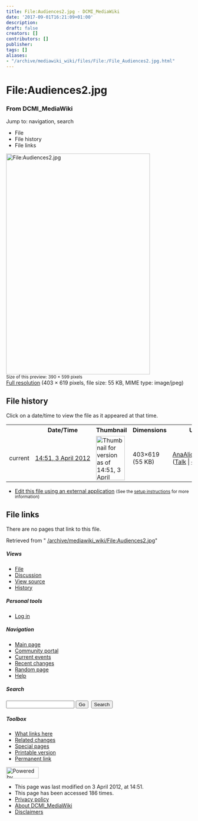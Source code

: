 ```yaml
---
title: File:Audiences2.jpg - DCMI_MediaWiki
date: '2017-09-01T16:21:09+01:00'
description: 
draft: false
creators: []
contributors: []
publisher: 
tags: []
aliases:
- "/archive/mediawiki_wiki/files/File:/File_Audiences2.jpg.html"
---
```


<a id="top"></a>
# File:Audiences2.jpg

### From DCMI\_MediaWiki

Jump to: navigation, search
<!-- start content -->
- File
- File history
- File links

 [<img alt="File:Audiences2.jpg" src="/images/5/58/Audiences2.jpg" width="390" height="599">](/archive/mediawiki_wiki/files/Audiences2.jpg)  
<small>Size of this preview: 390 × 599 pixels</small>  
 [Full resolution](/images/5/58/Audiences2.jpg)‎ (403 × 619 pixels, file size: 55 KB, MIME type: image/jpeg)
<!-- 
NewPP limit report
Preprocessor node count: 0/1000000
Post-expand include size: 0/2097152 bytes
Template argument size: 0/2097152 bytes
Expensive parser function count: 0/100
-->
## File history

Click on a date/time to view the file as it appeared at that time.

<table class="wikitable filehistory">
  <tr>
    <td></td>
    <th>Date/Time</th>
    <th>Thumbnail</th>
    <th>Dimensions</th>
    <th>User</th>
    <th>Comment</th>
  </tr>
  <tr>
    <td>current</td>
    <td class="filehistory-selected" style="white-space: nowrap;"><a href="/archive/mediawiki_wiki/files/Audiences2.jpg">14:51, 3 April 2012</a></td>
    <td><a href="/images/5/58/Audiences2.jpg"><img alt="Thumbnail for version as of 14:51, 3 April 2012" src="/images/5/58/Audiences2.jpg" width="78" height="120"></a></td>
    <td>403×619 <span style="white-space: nowrap;">(55 KB)</span>
    </td>
    <td>
      <a href="/index.php/User:AnaAliceBaptista" title="User:AnaAliceBaptista" class="mw-userlink">AnaAliceBaptista</a> <span style="white-space: nowrap;"> <span class="mw-usertoollinks">(<a href="/index.php/User_talk:AnaAliceBaptista" title="User talk:AnaAliceBaptista">Talk</a> | <a href="/index.php/Special:Contributions/AnaAliceBaptista" title="Special:Contributions/AnaAliceBaptista">contribs</a>)</span></span>
    </td>
    <td></td>
  </tr>
</table>

  

- [Edit this file using an external application](/index.php?title=File:Audiences2.jpg&action=edit&externaledit=true&mode=file "File:Audiences2.jpg") <small>(See the <a href="http://www.mediawiki.org/wiki/Manual:External_editors" class="external text" rel="nofollow">setup instructions</a> for more information)</small>

## File links

There are no pages that link to this file.

Retrieved from " [/archive/mediawiki_wiki/File:Audiences2.jpg](/archive/mediawiki_wiki/files/File:/File:Audiences2.jpg.html)"

<!-- end content -->

##### Views

- [File](/archive/mediawiki_wiki/files/File:/File:Audiences2.jpg.html "View the file page [c]")
- [Discussion](/index.php?title=File_talk:Audiences2.jpg&action=edit&redlink=1 "Discussion about the content page [t]")
- [View source](/index.php?title=File:Audiences2.jpg&action=edit "This page is protected.
You can view its source [e]")
- [History](/index.php?title=File:Audiences2.jpg&action=history "Past revisions of this page [h]")

##### Personal tools

- [Log in](/index.php?title=Special:UserLogin&returnto=File:Audiences2.jpg "You are encouraged to log in; however, it is not mandatory [o]")

<script type="text/javascript"> if (window.isMSIE55) fixalpha(); </script>

##### Navigation

- [Main page](/index.php/Main_Page "Visit the main page [z]")
- [Community portal](/index.php/DCMI_MediaWiki:Community_portal "About the project, what you can do, where to find things")
- [Current events](/index.php/DCMI_MediaWiki:Current_events "Find background information on current events")
- [Recent changes](/index.php/Special:RecentChanges "The list of recent changes in the wiki [r]")
- [Random page](/index.php/Special:Random "Load a random page [x]")
- [Help](/index.php/Help:Contents "The place to find out")

##### <label for="searchInput">Search</label>

<form action="/index.php" id="searchform">
				<input type="hidden" name="title" value="Special:Search">
				<input id="searchInput" title="Search DCMI_MediaWiki" accesskey="f" type="search" name="search">
				<input type="submit" name="go" class="searchButton" id="searchGoButton" value="Go" title="Go to a page with this exact name if exists"> 
				<input type="submit" name="fulltext" class="searchButton" id="mw-searchButton" value="Search" title="Search the pages for this text">
			</form>

##### Toolbox

- [What links here](/index.php/Special:WhatLinksHere/File:Audiences2.jpg "List of all wiki pages that link here [j]")
- [Related changes](/index.php/Special:RecentChangesLinked/File:Audiences2.jpg "Recent changes in pages linked from this page [k]")
- [Special pages](/index.php/Special:SpecialPages "List of all special pages [q]")
- [Printable version](/index.php?title=File:Audiences2.jpg&printable=yes "Printable version of this page [p]")
- [Permanent link](/index.php?title=File:Audiences2.jpg&oldid=3056 "Permanent link to this revision of the page")

<!-- end of the left (by default at least) column -->

 [<img src="/skins/common/images/poweredby_mediawiki_88x31.png" height="31" width="88" alt="Powered by MediaWiki">](http://www.mediawiki.org/)

- This page was last modified on 3 April 2012, at 14:51.
- This page has been accessed 186 times.
- [Privacy policy](/index.php/DCMI_MediaWiki:Privacy_policy "DCMI MediaWiki:Privacy policy")
- [About DCMI\_MediaWiki](/index.php/DCMI_MediaWiki:About "DCMI MediaWiki:About")
- [Disclaimers](/index.php/DCMI_MediaWiki:General_disclaimer "DCMI MediaWiki:General disclaimer")

<script>if (window.runOnloadHook) runOnloadHook();</script><!-- Served in 0.552 secs. -->
